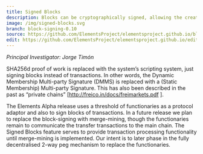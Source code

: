 ```yaml
---
title: Signed Blocks
description: Blocks can be cryptographically signed, allowing the creator of the block to verify their identity in the future.
image: /img/signed-blocks.svg
branch: block-signing-0.10
source: https://github.com/ElementsProject/elementsproject.github.io/blob/hexo/source/elements/signed-blocks/index.md
edit: https://github.com/ElementsProject/elementsproject.github.io/edit/hexo/source/elements/signed-blocks/index.md
---
```


*Principal Investigator: Jorge Timón*

SHA256d proof of work is replaced with the system’s scripting system, just signing blocks instead of transactions. In other words, the Dynamic Membership Multi-party Signature (DMMS) is replaced with a (Static Membership) Multi-party Signature. This has also been described in the past as “private chains” [http://freico.in/docs/freimarkets.pdf ].

The Elements Alpha release uses a threshold of functionaries as a protocol adaptor and also to sign blocks of transactions.  In a future release we plan to replace the block-signing with merge-mining, though the functionaries remain to communicate the transfer transactions to the main chain.   The Signed Blocks feature serves to provide transaction processing functionality until merge-mining is implemented.  Our intent is to later phase in the fully decentralised 2-way peg mechanism to replace the functionaries.
